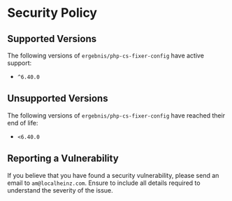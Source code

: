 # Security Policy

## Supported Versions

The following versions of `ergebnis/php-cs-fixer-config` have active support:

- `^6.40.0`

## Unsupported Versions

The following versions of `ergebnis/php-cs-fixer-config` have reached their end of life:

- `<6.40.0`

## Reporting a Vulnerability

If you believe that you have found a security vulnerability, please send an email to `am@localheinz.com`. Ensure to include all details required to understand the severity of the issue.
